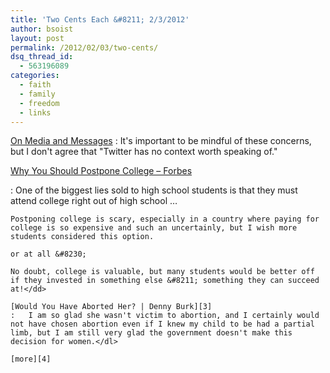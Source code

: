 ```yaml
---
title: 'Two Cents Each &#8211; 2/3/2012'
author: bsoist
layout: post
permalink: /2012/02/03/two-cents/
dsq_thread_id:
  - 563196089
categories:
  - faith
  - family
  - freedom
  - links
---
```

[On Media and Messages][1]
:   It's important to be mindful of these concerns, but I don't agree that &#34;Twitter has no context worth speaking of.&#34;

[Why You Should Postpone College &#8211; Forbes][2]

:   One of the biggest lies sold to high school students is that they must attend college right out of high school &#8230;
    
    Postponing college is scary, especially in a country where paying for college is so expensive and such an uncertainly, but I wish more students considered this option. 
    
    or at all &#8230;
    
    No doubt, college is valuable, but many students would be better off if they invested in something else &#8211; something they can succeed at!</dd> 
    
    [Would You Have Aborted Her? | Denny Burk][3]
    :   I am so glad she wasn't victim to abortion, and I certainly would not have chosen abortion even if I knew my child to be had a partial limb, but I am still very glad the government doesn't make this decision for women.</dl> 
    
    [more][4]

 [1]: http://www.reformation21.org/blog/2012/01/on-media-and-messages.php
 [2]: http://www.forbes.com/sites/brettnelson/2012/01/25/why-you-should-postpone-college/
 [3]: http://www.dennyburk.com/would-you-have-aborted-her/
 [4]: http://delicious.com/bsoist/o
